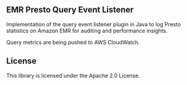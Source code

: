 ## EMR Presto Query Event Listener

Implementation of the query event listener plugin in Java to log Presto statistics on Amazon EMR for auditing and performance insights.

Query metrics are being pushed to AWS CloudWatch.

## License

This library is licensed under the Apache 2.0 License. 
